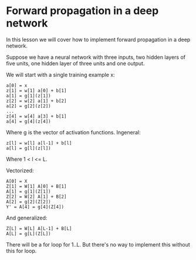 # Forward propagation in a deep network

In this lesson we will cover how to implement forward propagation in a deep network.

Suppose we have a neural network with three inputs, two hidden layers of five units, one hidden layer of three units and one output.

We will start with a single training example x:

```
a[0] = x
z[1] = w[1] a[0] + b[1]
a[1] = g[1](z[1])
z[2] = w[2] a[1] + b[2]
a[2] = g[2](z[2])
...
z[4] = w[4] a[3] + b[1]
a[4] = g[4](z[4])
```

Where g is the vector of activation functions. Ingeneral:

```
z[l] = w[l] a[l-1] + b[l]
a[l] = g[l](z[l])
```

Where 1 < l <= L.

Vectorized:

```
A[0] = X
Z[1] = W[1] A[0] + B[1]
A[1] = g[1](Z[1])
Z[2] = W[2] A[1] + B[2]
A[2] = g[2](Z[2])
Y' = A[4] = g[4](Z[4])
```

And generalized:

```
Z[L] = W[L] A[L-1] + B[L]
A[L] = g[L](Z[L])
```

There will be a for loop for 1..L. But there's no way to implement this without this for loop.

